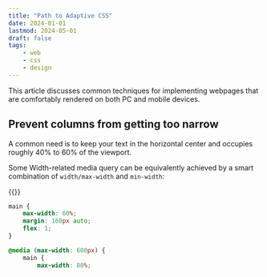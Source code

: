 ```yaml
---
title: "Path to Adaptive CSS"
date: 2024-01-01
lastmod: 2024-05-01
draft: false
tags:
    - web
    - css
    - design
---
```


This article discusses common techniques for implementing webpages that are comfortably rendered on both PC and mobile devices.

## Prevent columns from getting too narrow

A common need is to keep your text in the horizontal center and occupies roughly 40% to 60% of the viewport.

Some Width-related media query can be equivalently achieved by a smart combination of `width/max-width` and `min-width`:


{{<columns>}}

```css {lineNos=inline}
main {
    max-width: 60%;
    margin: 160px auto;
    flex: 1;
}

@media (max-width: 600px) {
    main {
        max-width: 80%;
